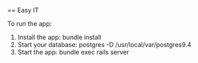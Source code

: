 == Easy IT

To run the app:

1. Install the app: bundle install
2. Start your database: postgres -D /usr/local/var/postgres9.4
3. Start the app: bundle exec rails server
